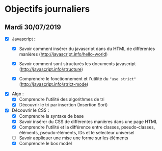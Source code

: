 # Objectifs journaliers

## Mardi 30/07/2019


* [X] Javascript : 
  * [X] Savoir comment insérer du javascript dans du HTML de différentes manières (http://javascript.info/hello-world)
  * [X] Savoir comment sont structurés les documents javascript (http://javascript.info/structure)
  * [X] Comprendre le fonctionnement et l'utilité du `"use strict"` (http://javascript.info/strict-mode)


* [X] Algo : 
  * [X] Comprendre l'utilité des algorithmes de tri
  * [X] Découvrir le tri par insertion (Insertion Sort)

* [X] Découvrir le CSS :
  * [X] Comprendre la syntaxe de base
  * [X] Savoir insérer du CSS de différentes manières dans une page HTML
  * [X] Comprendre l'utilité et la différence entre classes, pseudo-classes, éléments, pseudo-éléments,  IDs et le selecteur universel
  * [ ] Savoir appliquer une mise une forme sur les éléments 
  * [X] Comprendre le box model
